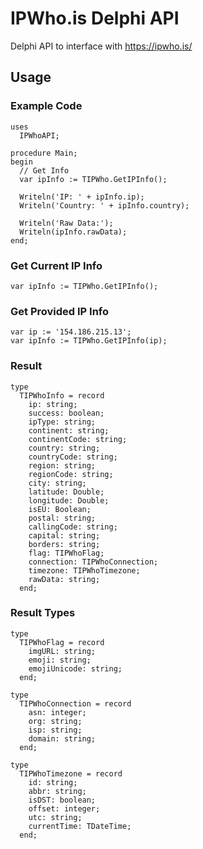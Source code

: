 # IPWho.is Delphi API
 Delphi API to interface with https://ipwho.is/

## Usage

### Example Code
```delphi
uses
  IPWhoAPI;

procedure Main;
begin
  // Get Info
  var ipInfo := TIPWho.GetIPInfo();

  Writeln('IP: ' + ipInfo.ip);
  Writeln('Country: ' + ipInfo.country);

  Writeln('Raw Data:');
  Writeln(ipInfo.rawData);
end;
```

### Get Current IP Info
```delphi
var ipInfo := TIPWho.GetIPInfo();
```

### Get Provided IP Info
```delphi
var ip := '154.186.215.13';
var ipInfo := TIPWho.GetIPInfo(ip);
```

### Result
```delphi
type
  TIPWhoInfo = record
    ip: string;
    success: boolean;
    ipType: string;
    continent: string;
    continentCode: string;
    country: string;
    countryCode: string;
    region: string;
    regionCode: string;
    city: string;
    latitude: Double;
    longitude: Double;
    isEU: Boolean;
    postal: string;
    callingCode: string;
    capital: string;
    borders: string;
    flag: TIPWhoFlag;
    connection: TIPWhoConnection;
    timezone: TIPWhoTimezone;
    rawData: string;
  end;
```

### Result Types
```delphi
type
  TIPWhoFlag = record
    imgURL: string;
    emoji: string;
    emojiUnicode: string;
  end;

type
  TIPWhoConnection = record
    asn: integer;
    org: string;
    isp: string;
    domain: string;
  end;

type
  TIPWhoTimezone = record
    id: string;
    abbr: string;
    isDST: boolean;
    offset: integer;
    utc: string;
    currentTime: TDateTime;
  end;
```